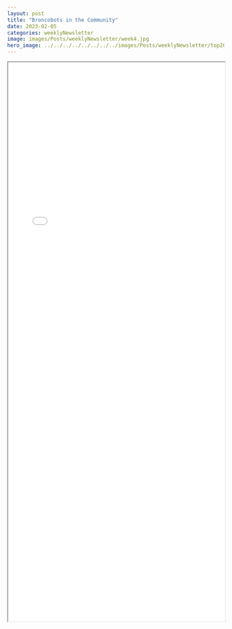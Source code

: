 ```yaml
---
layout: post
title: "Broncobots in the Community"
date: 2023-02-05
categories: weeklyNewsletter
image: images/Posts/weeklyNewsletter/week4.jpg
hero_image: ../../../../../../../../images/Posts/weeklyNewsletter/top2023.png
---
```


<iframe src="{{ site.baseurl }}/BroncoBulletin/The Broncobots Bulletin 4.pdf" width="100%" height="1300em">
    </iframe>
